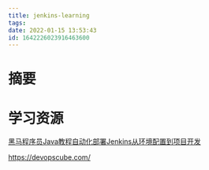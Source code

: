 ```yaml
---
title: jenkins-learning
tags: 
date: 2022-01-15 13:53:43
id: 1642226023916463600
---
```

# 摘要

# 学习资源

 [黑马程序员Java教程自动化部署Jenkins从环境配置到项目开发](https://www.bilibili.com/video/BV1kJ411p7mV) 

 https://devopscube.com/ 
